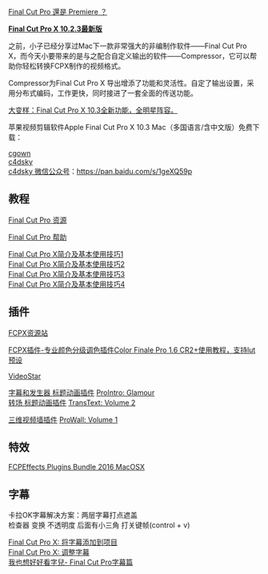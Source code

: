 

[Final Cut Pro 還是 Premiere ？](http://www.videoblog.hk/%E3%80%90%E6%96%B0%E6%89%8B%E7%96%91%E9%9B%A3%E3%80%91final-cut-pro-%E9%82%84%E6%98%AF-premiere-%EF%BC%9F/)

[**Final Cut Pro X 10.2.3最新版**](http://www.sdifenzhou.com/fcpx1023.html)

之前，小子已经分享过Mac下一款非常强大的非编制作软件——Final Cut Pro X，而今天小要带来的是与之配合自定义输出的软件——Compressor，它可以帮助你轻松转换FCPX制作的视频格式。

Compressor为Final Cut Pro X 导出增添了功能和灵活性。自定了输出设置，采用分布式编码，工作更快，同时接进了一套全面的传送功能。

[大变样：Final Cut Pro X 10.3全新功能，全明星阵容。](http://mp.weixin.qq.com/s?src=3&timestamp=1477984462&ver=1&signature=Ax67u*qch0SY9aiA-AMyBQvUbu4d4TsH1QUP-xIm06cjhyAB0GngoJDtPRTxSgDpARnR9tihjO41EuA3uiknG-PSj6kcdlnQnDxV6dlZuQNMberD9QcVaa9LPAttJG2LQnz8zqVSSc8PuwoyFXHyLfNieyyWCjSUD8C4eYGJpc4=)

苹果视频剪辑软件Apple Final Cut Pro X 10.3 Mac（多国语言/含中文版）免费下载：

[cgown](http://www.cgown.com/mac/mac-software/22975.html)  
[c4dsky](http://c4dsky.com/26243.html)  
[c4dsky 微信公众号](http://mp.weixin.qq.com/s?src=3&timestamp=1477989323&ver=1&signature=oWNtzrZq9cm5ohQc6CgEL16jF9bYiRAr8JtoIQk22jurF93yZoUIQ5DBsGFxkQpj4SGw3jZYHHbINXX1P*JHOcyGca4gPqdh-dk1Xl-lb6SuKXZnUF6GgSLabdbIIwzsr2jyTB71qzmnkIXEeGbe6Zzv-OuW6aGui4L0T6Kbg3s=)：https://pan.baidu.com/s/1geXQ59p  

## 教程
[Final Cut Pro 资源](http://www.apple.com/cn/final-cut-pro/resources/)

[Final Cut Pro 帮助](http://finalcutpro.skydocu.com/zh-cn)

[Final Cut Pro X简介及基本使用技巧1](http://mp.weixin.qq.com/s?src=3&timestamp=1477984169&ver=1&signature=t1sw0-TzdEElyvVHgIh0CvgQc5taq3bIyUngqa*sGWXNRUbt-9gAVEaubcHulAwCwQVaAxWEJTBtFJZwXd*jO2C-yKGw60UgQgUl5wcI24VEVsqgDCHpkUMAbeOElAuQld8YiBDokLxM2iZJc721dg==)  
[Final Cut Pro X简介及基本使用技巧2](http://mp.weixin.qq.com/s?src=3&timestamp=1477984169&ver=1&signature=t1sw0-TzdEElyvVHgIh0CvgQc5taq3bIyUngqa*sGWUAB4h9GPbxwNDCc8c8CT2CMyogCoaYw6sRqYsWHIZ3KMfQpbcwihLAVlg5RBd1ISXEiP7Z9aO8bhCfW8blSZ1nz-1R0TYU0FP6Djcf*c1o9A==)  
[Final Cut Pro X简介及基本使用技巧3](http://mp.weixin.qq.com/s?src=3&timestamp=1477984169&ver=1&signature=t1sw0-TzdEElyvVHgIh0CvgQc5taq3bIyUngqa*sGWXjicumfohTD7xv3YkN9Ek1Tp5luvpjTjM2VEMBNtvQB0PwMIqRD1RpoK7zgAuRN9y0lgMNgxNFLWmOSMqSr0tm7rBioCbUr*BnsTfN*mhBQQ==)  
[Final Cut Pro X简介及基本使用技巧4](http://mp.weixin.qq.com/s?src=3&timestamp=1477984169&ver=1&signature=t1sw0-TzdEElyvVHgIh0CvgQc5taq3bIyUngqa*sGWV5DnxzcB0WhX2rBp5FJ6afd61LtobY88cafs3VivaazOhaLXLVVdt4diTQ6JgJHSzCpr0IMNUY1mnRhsBupH3DCE2ZeM31KmeyBCbtptddzA==)

## 插件
[FCPX资源站](http://www.mfcpx.com/chajian/)

[FCPX插件-专业颜色分级调色插件Color Finale Pro 1.6 CR2+使用教程，支持lut预设](http://www.fcpx.top/1311.html)

[VideoStar](http://service.ivideostar.com/bbs/forum-77-2.html)

[字幕和发生器 标题动画插件](http://www.sdifenzhou.com/prointroglamour.html) [ProIntro: Glamour](http://store.pixelfilmstudios.com/product/prointro-glamour/)  
[转场 标题动画插件](http://www.sdifenzhou.com/transtext2.html) [TransText: Volume 2 ](http://store.pixelfilmstudios.com/product/transtext-volume-2/)  

[三维视频墙插件](http://www.sdifenzhou.com/prowall.html) [ProWall: Volume 1](http://store.pixelfilmstudios.com/product/prowall-volume-1/)

## 特效
[FCPEffects Plugins Bundle 2016 MacOSX](http://91porn04.com/10/636747.html)

## 字幕
卡拉OK字幕解决方案：两层字幕打点遮盖  
检查器 变换 不透明度 后面有小三角 打关键帧(control + v)  

[Final Cut Pro X: 将字幕添加到项目](https://support.apple.com/kb/PH12599?locale=zh_CN&viewlocale=zh_CN)  
[Final Cut Pro X: 调整字幕](https://support.apple.com/kb/PH12600?locale=zh_CN&viewlocale=zh_CN)  
[我也想好好看字兒- Final Cut Pro字幕篇](http://mp.weixin.qq.com/s?src=3&timestamp=1477984449&ver=1&signature=LEbAqPVGfxB5afd2*7wGGOlUdVFRGSDKX-t-iMpkdL4-CEIS2x2ikQIy21bEVc4Inj1k4Tw59ucC3ud7EUJ4YB6Sdu4*6444DX3oBxC7BWhBY1X3Tr5VaMQWVMWsV3KTOneA7QUZaF1FSSwP7tOIUorFB4NibGuvD9myng7gKKg=)  
